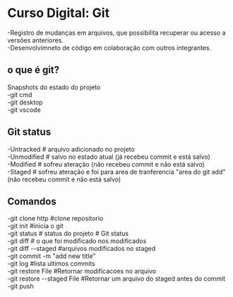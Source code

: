 # Curso Digital: Git
-Registro de mudanças em arquivos, que possibilita recuperar ou acesso a versões anteriores.\
-Desenvolvimneto de código em colaboração com outros integrantes.
## o que é git?
Snapshots do estado do projeto\
-git cmd\
-git desktop\
-git vscode
## Git status
-Untracked # arquivo adicionado no projeto\
-Unmodified # salvo no estado atual (já recebeu commit e está salvo)\
-Modified # sofreu ateração (não recebeu commit e não está salvo)\
-Staged # sofreu ateração e foi para area de tranferencia "area do git add" (não recebeu commit e não está salvo)
## Comandos
-git clone http #clone repositorio\
-git init #inicia o git\
-git status # status do projeto # Git status\
-git diff # o que foi modificado nos modificados\
-git diff --staged #arquivos modificados no staged\
-git commit -m "add new title"\
-git log #lista ultimos commits\
-git restore  File #Retornar modificacoes no arquivo\
-git restore --staged File #Retornar um arquivo do staged antes do commit\
-git push